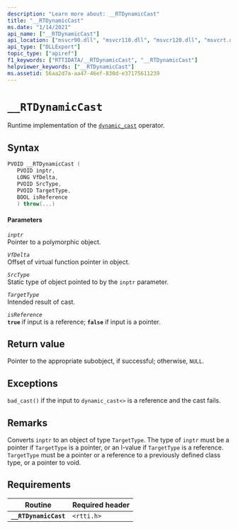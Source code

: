 ```yaml
---
description: "Learn more about: __RTDynamicCast"
title: "__RTDynamicCast"
ms.date: "1/14/2021"
api_name: ["__RTDynamicCast"]
api_location: ["msvcr90.dll", "msvcr110.dll", "msvcr120.dll", "msvcrt.dll", "msvcr100.dll", "msvcr80.dll", "msvcr110_clr0400.dll"]
api_type: ["DLLExport"]
topic_type: ["apiref"]
f1_keywords: ["RTTIDATA/__RTDynamicCast", "__RTDynamicCast"]
helpviewer_keywords: ["__RTDynamicCast"]
ms.assetid: 56aa2d7a-aa47-46ef-830d-e37175611239
---
```

# `__RTDynamicCast`

Runtime implementation of the [`dynamic_cast`](../cpp/dynamic-cast-operator.md) operator.

## Syntax

```cpp
PVOID __RTDynamicCast (
   PVOID inptr,
   LONG VfDelta,
   PVOID SrcType,
   PVOID TargetType,
   BOOL isReference
   ) throw(...)
```

#### Parameters

*`inptr`*\
Pointer to a polymorphic object.

*`VfDelta`*\
Offset of virtual function pointer in object.

*`SrcType`*\
Static type of object pointed to by the `inptr` parameter.

*`TargetType`*\
Intended result of cast.

*`isReference`*\
**`true`** if input is a reference; **`false`** if input is a pointer.

## Return value

Pointer to the appropriate subobject, if successful; otherwise, `NULL`.

## Exceptions

`bad_cast()` if the input to `dynamic_cast<>` is a reference and the cast fails.

## Remarks

Converts `inptr` to an object of type `TargetType`. The type of `inptr` must be a pointer if `TargetType` is a pointer, or an l-value if `TargetType` is a reference. `TargetType` must be a pointer or a reference to a previously defined class type, or a pointer to void.

## Requirements

| Routine | Required header |
|---|---|
| **`__RTDynamicCast`** | `<rtti.h>` |
